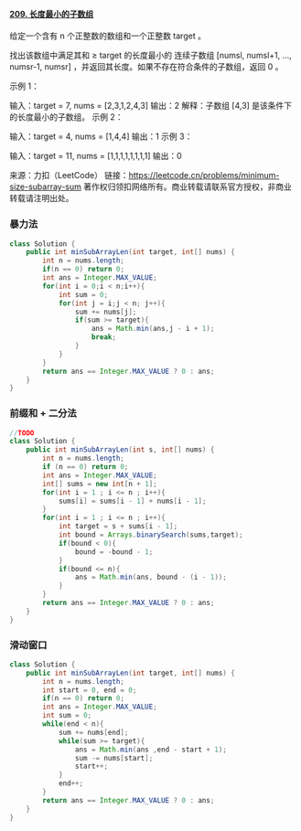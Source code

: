 #### [209. 长度最小的子数组](https://leetcode.cn/problems/minimum-size-subarray-sum/)

给定一个含有 n 个正整数的数组和一个正整数 target 。

找出该数组中满足其和 ≥ target 的长度最小的 连续子数组 [numsl, numsl+1, ..., numsr-1, numsr] ，并返回其长度。如果不存在符合条件的子数组，返回 0 。

 

示例 1：

输入：target = 7, nums = [2,3,1,2,4,3]
输出：2
解释：子数组 [4,3] 是该条件下的长度最小的子数组。
示例 2：

输入：target = 4, nums = [1,4,4]
输出：1
示例 3：

输入：target = 11, nums = [1,1,1,1,1,1,1,1]
输出：0

来源：力扣（LeetCode）
链接：https://leetcode.cn/problems/minimum-size-subarray-sum
著作权归领扣网络所有。商业转载请联系官方授权，非商业转载请注明出处。



### 暴力法

```java
class Solution {
    public int minSubArrayLen(int target, int[] nums) {
        int n = nums.length;
        if(n == 0) return 0;
        int ans = Integer.MAX_VALUE;
        for(int i = 0;i < n;i++){
            int sum = 0;
            for(int j = i;j < n; j++){
                sum += nums[j];
                if(sum >= target){
                    ans = Math.min(ans,j - i + 1);
                    break;
                }
            }
        }
        return ans == Integer.MAX_VALUE ? 0 : ans;
    }
}
```

### 前缀和 + 二分法

```java
//TODO
class Solution {
    public int minSubArrayLen(int s, int[] nums) {
        int n = nums.length;
        if (n == 0) return 0;
        int ans = Integer.MAX_VALUE;
        int[] sums = new int[n + 1];
        for(int i = 1 ; i <= n ; i++){
            sums[i] = sums[i - 1] + nums[i - 1];
        }
        for(int i = 1 ; i <= n ; i++){
            int target = s + sums[i - 1];
            int bound = Arrays.binarySearch(sums,target);
            if(bound < 0){
                bound = -bound - 1;
            }
            if(bound <= n){
                ans = Math.min(ans, bound - (i - 1));
            }
        }
        return ans == Integer.MAX_VALUE ? 0 : ans;
    }
}
```

### 滑动窗口

```java
class Solution {
    public int minSubArrayLen(int target, int[] nums) {
        int n = nums.length;
        int start = 0, end = 0;
        if(n == 0) return 0;
        int ans = Integer.MAX_VALUE;
        int sum = 0;
        while(end < n){
            sum += nums[end];
            while(sum >= target){
                ans = Math.min(ans ,end - start + 1);
                sum -= nums[start];
                start++;
            }
            end++;
        }
        return ans == Integer.MAX_VALUE ? 0 : ans;
    }
}
```

